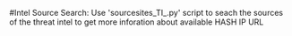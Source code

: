 #Intel Source Search:
  Use 'sourcesites_TI_.py' script to seach the sources of the threat intel to get more inforation about available 
    HASH
    IP
    URL 
